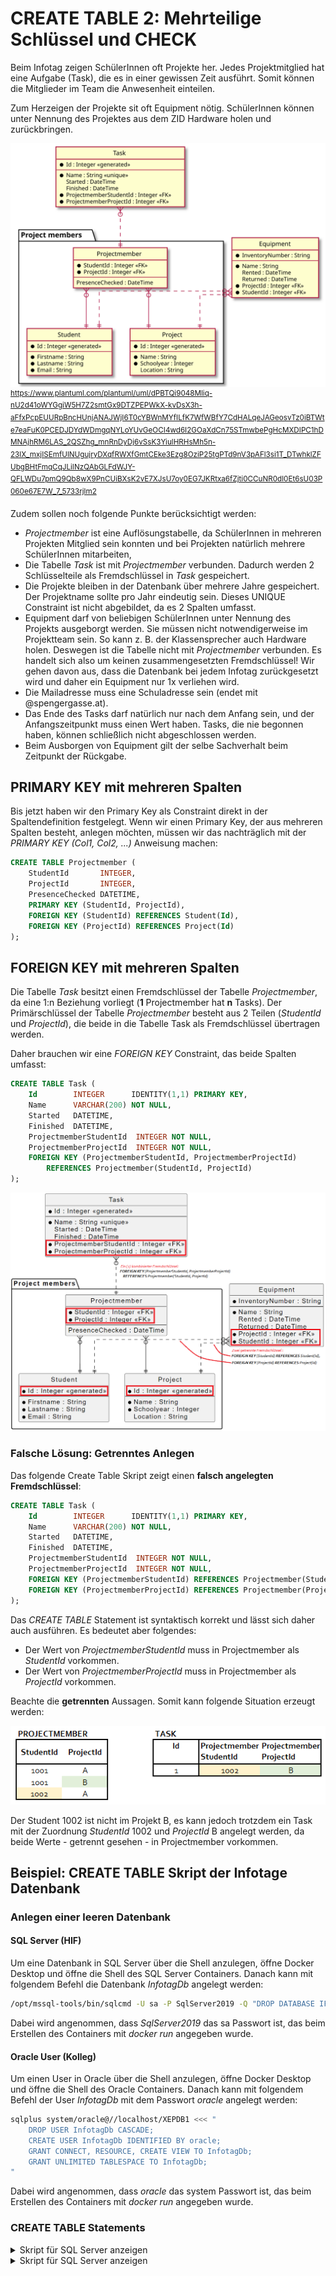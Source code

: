# CREATE TABLE 2: Mehrteilige Schlüssel und CHECK

Beim Infotag zeigen SchülerInnen oft Projekte her. Jedes Projektmitglied hat eine Aufgabe (Task),
die es in einer gewissen Zeit ausführt. Somit können die Mitglieder im Team die Anwesenheit einteilen.

Zum Herzeigen der Projekte sit oft Equipment nötig. SchülerInnen können unter Nennung
des Projektes aus dem ZID Hardware holen und zurückbringen.

![](infotage_modell_20211205_1.svg)
<sup>https://www.plantuml.com/plantuml/uml/dPBTQi9048Mliq-nU2d41oWYGgiW5H7Z2smtGx9DTZPEPWkX-kvDsX3h-aFfxPcpEUURpBncHUnjANAJWjI6T0cYBWnMYfILfK7WfWBfY7CdHALqeJAGeosvTz0iBTWte7eaFuK0PCEDJDYdWDmgqNYLoYUvGeOCI4wd6I2GOaXdCn75STmwbePgHcMXDIPC1hDMNAjhRM6LAS_2QSZhg_mnRnDyDj6vSsK3YiulHRHsMh5n-23lX_mxjISEmfUlNUgujryDXqfRWXfGmtCEke3Ezg8OziP25tgPTd9nV3pAFl3si1T_DTwhklZFUbgBHtFmqCqJLiINzQAbGLFdWJY-QFLWDu7pmQ9Qb8wX9PnCUiBXsK2vE7XJsU7oy0EG7JKRtxa6fZjti0CCuNR0dl0Et6sU03P060e67E7W_7_5733rjlm2
</sup>

Zudem sollen noch folgende Punkte berücksichtigt werden:

- *Projectmember* ist eine Auflösungstabelle, da SchülerInnen in mehreren Projekten Mitglied
  sein konnten und bei Projekten natürlich mehrere SchülerInnen mitarbeiten,
- Die Tabelle *Task* ist mit *Projectmember* verbunden. Dadurch werden 2 Schlüsselteile
  als Fremdschlüssel in *Task* gespeichert.
- Die Projekte bleiben in der Datenbank über mehrere Jahre gespeichert. Der Projektname
  sollte pro Jahr eindeutig sein. Dieses UNIQUE Constraint ist nicht abgebildet, da es
  2 Spalten umfasst.
- Equipment darf von beliebigen SchülerInnen unter Nennung des Projekts ausgeborgt
  werden. Sie müssen nicht notwendigerweise im Projektteam sein. So kann z. B. der
  Klassensprecher auch Hardware holen. Deswegen ist die Tabelle nicht mit
  *Projectmember* verbunden. Es handelt sich also um keinen zusammengesetzten
  Fremdschlüssel! Wir gehen davon aus, dass die Datenbank bei jedem Infotag
  zurückgesetzt wird und daher ein Equipment nur 1x verliehen wird.
- Die Mailadresse muss eine Schuladresse sein (endet mit @spengergasse.at).
- Das Ende des Tasks darf natürlich nur nach dem Anfang sein, und der Anfangszeitpunkt
  muss einen Wert haben. Tasks, die nie begonnen haben, können schließlich nicht abgeschlossen
  werden.
- Beim Ausborgen von Equipment gilt der selbe Sachverhalt beim Zeitpunkt der Rückgabe.


## PRIMARY KEY mit mehreren Spalten

Bis jetzt haben wir den Primary Key als Constraint direkt in der Spaltendefinition festgelegt.
Wenn wir einen Primary Key, der aus mehreren Spalten besteht, anlegen möchten, müssen wir das
nachträglich mit der *PRIMARY KEY (Col1, Col2, ...)* Anweisung machen:

```sql
CREATE TABLE Projectmember (
	StudentId       INTEGER,
	ProjectId       INTEGER,
	PresenceChecked DATETIME,
	PRIMARY KEY (StudentId, ProjectId),
	FOREIGN KEY (StudentId) REFERENCES Student(Id),
	FOREIGN KEY (ProjectId) REFERENCES Project(Id) 
);
```

## FOREIGN KEY mit mehreren Spalten

Die Tabelle *Task* besitzt einen Fremdschlüssel der Tabelle *Projectmember*,
da eine 1:n Beziehung vorliegt (**1** Projectmember hat **n** Tasks). Der
Primärschlüssel der Tabelle *Projectmember* besteht aus 2 Teilen (*StudentId* und
*ProjectId*), die beide in die Tabelle Task als Fremdschlüssel übertragen werden.

Daher brauchen wir eine *FOREIGN KEY* Constraint, das beide Spalten umfasst:

```sql
CREATE TABLE Task (
	Id        INTEGER      IDENTITY(1,1) PRIMARY KEY,
	Name      VARCHAR(200) NOT NULL,
	Started   DATETIME,
	Finished  DATETIME,
	ProjectmemberStudentId  INTEGER NOT NULL,
	ProjectmemberProjectId  INTEGER NOT NULL,
	FOREIGN KEY (ProjectmemberStudentId, ProjectmemberProjectId)
	    REFERENCES Projectmember(StudentId, ProjectId)
);
```

![](ermodell_teamsdb_mit_fk_0631.png)


### Falsche Lösung: Getrenntes Anlegen

Das folgende Create Table Skript zeigt einen **falsch angelegten Fremdschlüssel**:
```sql
CREATE TABLE Task (
	Id        INTEGER      IDENTITY(1,1) PRIMARY KEY,
	Name      VARCHAR(200) NOT NULL,
	Started   DATETIME,
	Finished  DATETIME,
	ProjectmemberStudentId  INTEGER NOT NULL,
	ProjectmemberProjectId  INTEGER NOT NULL,
	FOREIGN KEY (ProjectmemberStudentId) REFERENCES Projectmember(StudentId)
	FOREIGN KEY (ProjectmemberProjectId) REFERENCES Projectmember(ProjectId)
);
```

Das *CREATE TABLE* Statement ist syntaktisch korrekt und lässt sich daher auch
ausführen. Es bedeutet aber folgendes:

- Der Wert von *ProjectmemberStudentId* muss in Projectmember als *StudentId* vorkommen.
- Der Wert von *ProjectmemberProjectId* muss in Projectmember als *ProjectId* vorkommen.

Beachte die **getrennten** Aussagen. Somit kann folgende Situation erzeugt werden:

![](projectmember_task_wrong_fk_0645.png)

Der Student 1002 ist nicht im Projekt B, es kann jedoch trotzdem ein Task
mit der Zuordnung *StudentId* 1002 und *ProjectId* B angelegt werden, da beide
Werte - getrennt gesehen - in Projectmember vorkommen.

## Beispiel: CREATE TABLE Skript der Infotage Datenbank

### Anlegen einer leeren Datenbank

#### SQL Server (HIF)

Um eine Datenbank in SQL Server über die Shell anzulegen, öffne Docker Desktop und öffne die Shell
des SQL Server Containers. Danach kann mit folgendem Befehl die Datenbank *InfotagDb* angelegt werden:

```bash
/opt/mssql-tools/bin/sqlcmd -U sa -P SqlServer2019 -Q "DROP DATABASE IF EXISTS InfotagDb; CREATE DATABASE InfotagDb;"

```

Dabei wird angenommen, dass *SqlServer2019* das sa Passwort ist, das beim Erstellen des Containers
mit *docker run* angegeben wurde.

#### Oracle User (Kolleg)

Um einen User in Oracle über die Shell anzulegen, öffne Docker Desktop und öffne die Shell
des Oracle Containers. Danach kann mit folgendem Befehl der User *InfotagDb* mit dem
Passwort *oracle* angelegt werden:

```bash
sqlplus system/oracle@//localhost/XEPDB1 <<< "
    DROP USER InfotagDb CASCADE;
    CREATE USER InfotagDb IDENTIFIED BY oracle;
    GRANT CONNECT, RESOURCE, CREATE VIEW TO InfotagDb;
    GRANT UNLIMITED TABLESPACE TO InfotagDb;
"

```

Dabei wird angenommen, dass *oracle* das system Passwort ist, das beim Erstellen des Containers
mit *docker run* angegeben wurde.


### CREATE TABLE Statements

<details>
<summary>Skript für SQL Server anzeigen</summary>

```sql
DROP TABLE IF EXISTS Task;
DROP TABLE IF EXISTS Equipment;
DROP TABLE IF EXISTS Projectmember;
DROP TABLE IF EXISTS Project;
DROP TABLE IF EXISTS Student;

CREATE TABLE Student (
	Id        INTEGER      IDENTITY(1,1) PRIMARY KEY,
	Firstname VARCHAR(200) NOT NULL,
	Lastname  VARCHAR(200) NOT NULL,
	Email     VARCHAR(100) NOT NULL UNIQUE,
	CHECK (LEN(Email) > 20 AND Email LIKE '%@spengergasse.at')
);

CREATE TABLE Project (
	Id         INTEGER      IDENTITY(1,1) PRIMARY KEY,
	Name       VARCHAR(100) NOT NULL,
	Schoolyear INTEGER      NOT NULL,
	Location   VARCHAR(16),
	UNIQUE(Name, Schoolyear)
);

CREATE TABLE Projectmember (
	StudentId       INTEGER,
	ProjectId       INTEGER,
	PresenceChecked DATETIME,
	PRIMARY KEY (StudentId, ProjectId),
	FOREIGN KEY (StudentId) REFERENCES Student(Id),
	FOREIGN KEY (ProjectId) REFERENCES Project(Id) 
);

CREATE TABLE Task (
	Id        INTEGER      IDENTITY(1,1) PRIMARY KEY,
	Name      VARCHAR(200) NOT NULL,
	Started   DATETIME,
	Finished  DATETIME,
	ProjectmemberStudentId  INTEGER NOT NULL,
	ProjectmemberProjectId  INTEGER NOT NULL,
	FOREIGN KEY (ProjectmemberStudentId, ProjectmemberProjectId) REFERENCES Projectmember(StudentId, ProjectId),
	CHECK(Finished IS NULL OR Finished > Started)
);

CREATE TABLE Equipment (
	InventoryNumber VARCHAR(16)  PRIMARY KEY,
	Name      VARCHAR(200) NOT NULL,
	Rented    DATETIME,
	Returned  DATETIME,
	ProjectId   INTEGER NOT NULL,
	StudentId   INTEGER NOT NULL,	
	FOREIGN KEY (ProjectId) REFERENCES Project(Id),
	FOREIGN KEY (StudentId) REFERENCES Student(Id),
	CHECK(Returned IS NULL OR Returned > Rented)
);

```
</details>

<details>
<summary>Skript für SQL Server anzeigen</summary>

```sql
DROP TABLE Task CASCADE CONSTRAINTS;
DROP TABLE Equipment  CASCADE CONSTRAINTS;
DROP TABLE Projectmember  CASCADE CONSTRAINTS;
DROP TABLE Project  CASCADE CONSTRAINTS;
DROP TABLE Student  CASCADE CONSTRAINTS;

CREATE TABLE Student (
	Id        INTEGER GENERATED BY DEFAULT AS IDENTITY PRIMARY KEY,
	Firstname VARCHAR2(200) NOT NULL,
	Lastname  VARCHAR2(200) NOT NULL,
	Email     VARCHAR2(100) NOT NULL UNIQUE,
	CHECK (LENGTH(Email) > 20 AND Email LIKE '%@spengergasse.at')
);

CREATE TABLE Project (
	Id         INTEGER GENERATED BY DEFAULT AS IDENTITY PRIMARY KEY,
	Name       VARCHAR2(100) NOT NULL,
	Schoolyear INTEGER      NOT NULL,
	Location   VARCHAR2(16),
	UNIQUE(Name, Schoolyear)
);

CREATE TABLE Projectmember (
	StudentId       INTEGER,
	ProjectId       INTEGER,
	PresenceChecked TIMESTAMP,
	PRIMARY KEY (StudentId, ProjectId),
	FOREIGN KEY (StudentId) REFERENCES Student(Id),
	FOREIGN KEY (ProjectId) REFERENCES Project(Id) 
);

CREATE TABLE Task (
	Id        INTEGER GENERATED BY DEFAULT AS IDENTITY PRIMARY KEY,
	Name      VARCHAR2(200) NOT NULL,
	Started   TIMESTAMP,
	Finished  TIMESTAMP,
	ProjectmemberStudentId  INTEGER NOT NULL,
	ProjectmemberProjectId  INTEGER NOT NULL,
	FOREIGN KEY (ProjectmemberStudentId, ProjectmemberProjectId) REFERENCES Projectmember(StudentId, ProjectId),
	CHECK(Finished IS NULL OR Finished > Started)
);

CREATE TABLE Equipment (
	InventoryNumber VARCHAR2(16)  PRIMARY KEY,
	Name      VARCHAR2(200) NOT NULL,
	Rented    TIMESTAMP,
	Returned  TIMESTAMP,
	ProjectId   INTEGER NOT NULL,
	StudentId   INTEGER NOT NULL,
	FOREIGN KEY (ProjectId) REFERENCES Project(Id),
	FOREIGN KEY (StudentId) REFERENCES Student(Id),
	CHECK(Returned IS NULL OR Returned > Rented)
);
```
</summary>

## Übung

Es soll folgende Datenbank mittels *CREATE TABLE* Statements umgesetzt werden. Sie speichert
Filme, die mehrere Genres haben können. Die Filme werden in Kinosälen (Hall) vorgeführt.
Zu einer Vorführung (Screening) werden die verkauften Tickets gespeichert.

![](screeningsdb_model_0748.png)

### Arbeitsauftrag

Stelle in deinem SQL Editor eine Verbindung zum SQL Server oder Oracle Container her. Arbeitest du
in *Oracle* (Kolleg), erstelle zuerst einen User *ScreeningDb* in der Shell des Containers:

```bash
sqlplus system/oracle@//localhost/XEPDB1 <<< "
    DROP USER ScreeningDb CASCADE;
    CREATE USER ScreeningDb IDENTIFIED BY oracle;
    GRANT CONNECT, RESOURCE, CREATE VIEW TO ScreeningDb;
    GRANT UNLIMITED TABLESPACE TO ScreeningDb;
"

```

Kopiere danach die entsprechende Vorlage in deinen SQL Editor und erstelle die erforderlichen
CREATE TABLE Statements. Die nachfolgenden *INSERT* Anweisungen müssen alle funktionieren.

<details>
<summary>Vorlage für SQL Server anzeigen</summary>

```sql
USE master
GO
-- Prevent 'database is in use' error when deleting.
IF EXISTS (SELECT 1 FROM sys.databases WHERE [name] = N'ScreeningDb')
BEGIN
    ALTER DATABASE ScreeningDb SET SINGLE_USER WITH ROLLBACK IMMEDIATE;
    DROP DATABASE ScreeningDb;
END;
GO
CREATE DATABASE ScreeningDb
GO
USE ScreeningDb
GO

CREATE TABLE Hall (
	-- TODO: Your definition
);

CREATE TABLE Genre (
	-- TODO: Your definition
);

CREATE TABLE Movie (
	-- TODO: Your definition
);

CREATE TABLE MovieGenre (
	-- TODO: Your definition
);

CREATE TABLE Screening (
	-- TODO: Your definition
);

CREATE TABLE Ticket (
	-- TODO: Your definition
);

INSERT Hall (Id, NumberOfSeats) VALUES (1, 200);
INSERT Hall (Id, NumberOfSeats) VALUES (2, 300);
INSERT Movie (Id, Title) VALUES (1, 'Barbaria');
INSERT Movie (Id, Title) VALUES (2, 'All Quiet on the Western Front');
INSERT Movie (Id, Title) VALUES (3, 'Terrifier 2');
INSERT Screening (HallId, MovieId, DateTime, Price) VALUES (1, 1, '2020-11-13T20:00:00', 14);
INSERT Screening (HallId, MovieId, DateTime, Price) VALUES (1, 2, '2020-11-14T20:00:00', 12);
INSERT Screening (HallId, MovieId, DateTime, Price) VALUES (2, 1, '2020-11-13T20:00:00', 14);
INSERT Genre (Id, Name) VALUES (1, 'Action');
INSERT Genre (Id, Name) VALUES (2, 'Horror');
INSERT Genre (Id, Name) VALUES (3, 'Thriller');
INSERT Genre (Id, Name) VALUES (4, 'Drama');
INSERT Genre (Id, Name) VALUES (5, 'War');
INSERT MovieGenre (GenreId, MovieId) VALUES (1, 2);
INSERT MovieGenre (GenreId, MovieId) VALUES (2, 1);
INSERT MovieGenre (GenreId, MovieId) VALUES (2, 3);
INSERT MovieGenre (GenreId, MovieId) VALUES (3, 1);
INSERT MovieGenre (GenreId, MovieId) VALUES (4, 2);
INSERT MovieGenre (GenreId, MovieId) VALUES (5, 2);
INSERT Ticket (Id, ScreeningHallId, ScreeningMovieId, ScreeningDateTime, SalesDate) VALUES (1, 1, 1, '2020-11-13T20:00:00', '2020-11-13T18:55:00');
INSERT Ticket (Id, ScreeningHallId, ScreeningMovieId, ScreeningDateTime, SalesDate) VALUES (2, 2, 1, '2020-11-13T20:00:00', '2020-11-13T18:25:00');
INSERT Ticket (Id, ScreeningHallId, ScreeningMovieId, ScreeningDateTime, SalesDate) VALUES (3, 1, 2, '2020-11-14T20:00:00', '2020-11-14T18:02:00');
INSERT Ticket (Id, ScreeningHallId, ScreeningMovieId, ScreeningDateTime, SalesDate) VALUES (4, 1, 1, '2020-11-13T20:00:00', '2020-11-13T18:59:00');
INSERT Ticket (Id, ScreeningHallId, ScreeningMovieId, ScreeningDateTime, SalesDate) VALUES (5, 2, 1, '2020-11-13T20:00:00', '2020-11-13T18:25:00');
INSERT Ticket (Id, ScreeningHallId, ScreeningMovieId, ScreeningDateTime, SalesDate) VALUES (6, 1, 2, '2020-11-14T20:00:00', '2020-11-14T18:12:00');

```
</details>

<details>
<summary>Vorlage für Oracle anzeigen</summary>

```sql
DROP TABLE Ticket CASCADE CONSTRAINTS;
DROP TABLE MovieGenre CASCADE CONSTRAINTS;
DROP TABLE Genre CASCADE CONSTRAINTS;
DROP TABLE Screening CASCADE CONSTRAINTS;
DROP TABLE Movie CASCADE CONSTRAINTS;
DROP TABLE Hall CASCADE CONSTRAINTS;

CREATE TABLE Hall (
	-- TODO: Your definition
);

CREATE TABLE Genre (
	-- TODO: Your definition
);

CREATE TABLE Movie (
	-- TODO: Your definition
);

CREATE TABLE MovieGenre (
	-- TODO: Your definition
);

CREATE TABLE Screening (
	-- TODO: Your definition
);

CREATE TABLE Ticket (
	-- TODO: Your definition
);

INSERT Hall (Id, NumberOfSeats) VALUES (1, 200);
INSERT Hall (Id, NumberOfSeats) VALUES (2, 300);
INSERT Movie (Id, Title) VALUES (1, 'Barbaria');
INSERT Movie (Id, Title) VALUES (2, 'All Quiet on the Western Front');
INSERT Movie (Id, Title) VALUES (3, 'Terrifier 2');
INSERT Screening (HallId, MovieId, DateTime, Price) VALUES (1, 1, TO_TIMESTAMP('2020-11-13T20:00:00', 'YYYY-MM-DD"T"HH24:MI:SS'), 14);
INSERT Screening (HallId, MovieId, DateTime, Price) VALUES (1, 2, TO_TIMESTAMP('2020-11-14T20:00:00', 'YYYY-MM-DD"T"HH24:MI:SS'), 12);
INSERT Screening (HallId, MovieId, DateTime, Price) VALUES (2, 1, TO_TIMESTAMP('2020-11-13T20:00:00', 'YYYY-MM-DD"T"HH24:MI:SS'), 14);
INSERT Genre (Id, Name) VALUES (1, 'Action');
INSERT Genre (Id, Name) VALUES (2, 'Horror');
INSERT Genre (Id, Name) VALUES (3, 'Thriller');
INSERT Genre (Id, Name) VALUES (4, 'Drama');
INSERT Genre (Id, Name) VALUES (5, 'War');
INSERT MovieGenre (GenreId, MovieId) VALUES (1, 2);
INSERT MovieGenre (GenreId, MovieId) VALUES (2, 1);
INSERT MovieGenre (GenreId, MovieId) VALUES (2, 3);
INSERT MovieGenre (GenreId, MovieId) VALUES (3, 1);
INSERT MovieGenre (GenreId, MovieId) VALUES (4, 2);
INSERT MovieGenre (GenreId, MovieId) VALUES (5, 2);
INSERT Ticket (Id, ScreeningHallId, ScreeningMovieId, ScreeningDateTime, SalesDate)
    VALUES (1, 1, 1, TO_TIMESTAMP('2020-11-13T20:00:00', 'YYYY-MM-DD"T"HH24:MI:SS'), TO_TIMESTAMP('2020-11-13T18:55:00', 'YYYY-MM-DD"T"HH24:MI:SS'));
INSERT Ticket (Id, ScreeningHallId, ScreeningMovieId, ScreeningDateTime, SalesDate)
    VALUES (2, 2, 1, TO_TIMESTAMP('2020-11-13T20:00:00', 'YYYY-MM-DD"T"HH24:MI:SS'), TO_TIMESTAMP('2020-11-13T18:25:00', 'YYYY-MM-DD"T"HH24:MI:SS'));
INSERT Ticket (Id, ScreeningHallId, ScreeningMovieId, ScreeningDateTime, SalesDate)
    VALUES (3, 1, 2, TO_TIMESTAMP('2020-11-14T20:00:00', 'YYYY-MM-DD"T"HH24:MI:SS'), TO_TIMESTAMP('2020-11-14T18:02:00', 'YYYY-MM-DD"T"HH24:MI:SS'));
INSERT Ticket (Id, ScreeningHallId, ScreeningMovieId, ScreeningDateTime, SalesDate)
    VALUES (4, 1, 1, TO_TIMESTAMP('2020-11-13T20:00:00', 'YYYY-MM-DD"T"HH24:MI:SS'), TO_TIMESTAMP('2020-11-13T18:59:00', 'YYYY-MM-DD"T"HH24:MI:SS'));
INSERT Ticket (Id, ScreeningHallId, ScreeningMovieId, ScreeningDateTime, SalesDate)
    VALUES (5, 2, 1, TO_TIMESTAMP('2020-11-13T20:00:00', 'YYYY-MM-DD"T"HH24:MI:SS'), TO_TIMESTAMP('2020-11-13T18:25:00', 'YYYY-MM-DD"T"HH24:MI:SS'));
INSERT Ticket (Id, ScreeningHallId, ScreeningMovieId, ScreeningDateTime, SalesDate)
    VALUES (6, 1, 2, TO_TIMESTAMP('2020-11-14T20:00:00', 'YYYY-MM-DD"T"HH24:MI:SS'), TO_TIMESTAMP('2020-11-14T18:12:00', 'YYYY-MM-DD"T"HH24:MI:SS'));

```
</details>